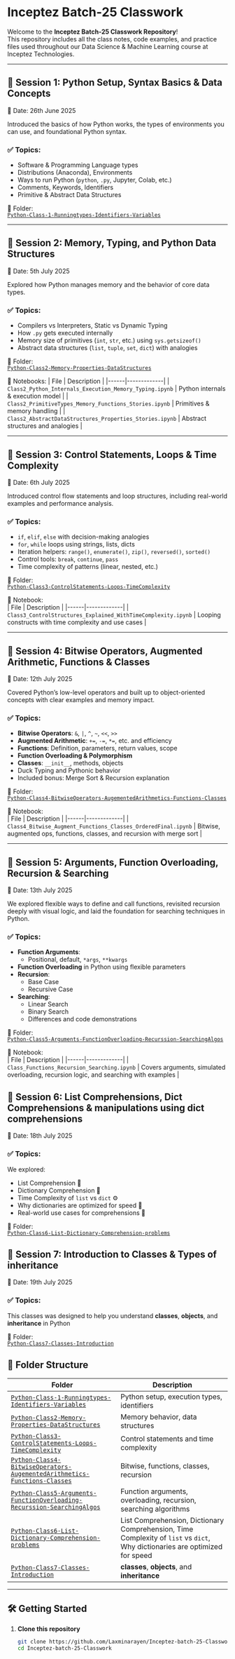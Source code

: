# Inceptez Batch-25 Classwork

Welcome to the **Inceptez Batch-25 Classwork Repository**!  
This repository includes all the class notes, code examples, and practice files used throughout our Data Science & Machine Learning course at Inceptez Technologies.

---

## 📅 Session 1: Python Setup, Syntax Basics & Data Concepts  
📆 Date: 26th June 2025

Introduced the basics of how Python works, the types of environments you can use, and foundational Python syntax.

### ✅ Topics:
- Software & Programming Language types
- Distributions (Anaconda), Environments
- Ways to run Python (`python`, `.py`, Jupyter, Colab, etc.)
- Comments, Keywords, Identifiers
- Primitive & Abstract Data Structures

📁 Folder:  
[`Python-Class-1-Runningtypes-Identifiers-Variables`](./Python-Class-1-Runningtypes-Identifiers-Variables)

---

## 📅 Session 2: Memory, Typing, and Python Data Structures  
📆 Date: 5th July 2025

Explored how Python manages memory and the behavior of core data types.

### ✅ Topics:
- Compilers vs Interpreters, Static vs Dynamic Typing
- How `.py` gets executed internally
- Memory size of primitives (`int`, `str`, etc.) using `sys.getsizeof()`
- Abstract data structures (`list`, `tuple`, `set`, `dict`) with analogies

📁 Folder:  
[`Python-Class2-Memory-Properties-DataStructures`](./Python-Class2-Memory-Properties-DataStructures)

📓 Notebooks:
| File | Description |
|------|-------------|
| `Class2_Python_Internals_Execution_Memory_Typing.ipynb` | Python internals & execution model |
| `Class2_PrimitiveTypes_Memory_Functions_Stories.ipynb` | Primitives & memory handling |
| `Class2_AbstractDataStructures_Properties_Stories.ipynb` | Abstract structures and analogies |

---

## 📅 Session 3: Control Statements, Loops & Time Complexity  
📆 Date: 6th July 2025

Introduced control flow statements and loop structures, including real-world examples and performance analysis.

### ✅ Topics:
- `if`, `elif`, `else` with decision-making analogies
- `for`, `while` loops using strings, lists, dicts
- Iteration helpers: `range()`, `enumerate()`, `zip()`, `reversed()`, `sorted()`
- Control tools: `break`, `continue`, `pass`
- Time complexity of patterns (linear, nested, etc.)

📁 Folder:  
[`Python-Class3-ControlStatements-Loops-TimeComplexity`](./Python-Class3-ControlStatements-Loops-TimeComplexity)

📓 Notebook:  
| File | Description |
|------|-------------|
| `Class3_ControlStructures_Explained_WithTimeComplexity.ipynb` | Looping constructs with time complexity and use cases |

---

## 📅 Session 4: Bitwise Operators, Augmented Arithmetic, Functions & Classes  
📆 Date: 12th July 2025

Covered Python’s low-level operators and built up to object-oriented concepts with clear examples and memory impact.

### ✅ Topics:
- **Bitwise Operators**: `&`, `|`, `^`, `~`, `<<`, `>>`
- **Augmented Arithmetic**: `+=`, `-=`, `*=`, etc. and efficiency
- **Functions**: Definition, parameters, return values, scope
- **Function Overloading & Polymorphism**
- **Classes**: `__init__`, methods, objects
- Duck Typing and Pythonic behavior
- Included bonus: Merge Sort & Recursion explanation

📁 Folder:  
[`Python-Class4-BitwiseOperators-AugementedArithmetics-Functions-Classes`](./Python-Class4-BitwiseOperators-AugementedArithmetics-Functions-Classes)

📓 Notebook:  
| File | Description |
|------|-------------|
| `Class4_Bitwise_Augment_Functions_Classes_OrderedFinal.ipynb` | Bitwise, augmented ops, functions, classes, and recursion with merge sort |

---

## 📅 Session 5: Arguments, Function Overloading, Recursion & Searching  
📆 Date: 13th July 2025

We explored flexible ways to define and call functions, revisited recursion deeply with visual logic, and laid the foundation for searching techniques in Python.

### ✅ Topics:
- **Function Arguments**:
  - Positional, default, `*args`, `**kwargs`
- **Function Overloading** in Python using flexible parameters
- **Recursion**:
  - Base Case
  - Recursive Case
- **Searching**:
  - Linear Search
  - Binary Search
  - Differences and code demonstrations

📁 Folder:  
[`Python-Class5-Arguments-FunctionOverloading-Recurssion-SearchingAlgos`](./Python-Class5-Arguments-FunctionOverloading-Recurssion-SearchingAlgos)

📓 Notebook:  
| File | Description |
|------|-------------|
| `Class_Functions_Recursion_Searching.ipynb` | Covers arguments, simulated overloading, recursion logic, and searching with examples |

## 📅 Session 6: List Comprehensions, Dict Comprehensions & manipulations using dict comprehensions
📆 Date: 18th July 2025

### ✅ Topics:
We explored:
- List Comprehension 📝
- Dictionary Comprehension 🔑
- Time Complexity of `list` vs `dict` ⚙️
- Why dictionaries are optimized for speed 🧠
- Real-world use cases for comprehensions 🚀

📁 Folder:  
[`Python-Class6-List-Dictionary-Comprehension-problems`](./Python-Class6-List-Dictionary-Comprehension-problems)


## 📅 Session 7: Introduction to Classes & Types of inheritance
📆 Date: 19th July 2025

### ✅ Topics:
This classes was designed to help you understand **classes**, **objects**, and **inheritance** in Python 

📁 Folder:  
[`Python-Class7-Classes-Introduction`](./Python-Class7-Classes-Introduction)


## 📂 Folder Structure

| Folder | Description |
|--------|-------------|
| [`Python-Class-1-Runningtypes-Identifiers-Variables`](./Python-Class-1-Runningtypes-Identifiers-Variables) | Python setup, execution types, identifiers |
| [`Python-Class2-Memory-Properties-DataStructures`](./Python-Class2-Memory-Properties-DataStructures) | Memory behavior, data structures |
| [`Python-Class3-ControlStatements-Loops-TimeComplexity`](./Python-Class3-ControlStatements-Loops-TimeComplexity) | Control statements and time complexity |
| [`Python-Class4-BitwiseOperators-AugementedArithmetics-Functions-Classes`](./Python-Class4-BitwiseOperators-AugementedArithmetics-Functions-Classes) | Bitwise, functions, classes, recursion |
| [`Python-Class5-Arguments-FunctionOverloading-Recurssion-SearchingAlgos`](./Python-Class5-Arguments-FunctionOverloading-Recurssion-SearchingAlgos) | Function arguments, overloading, recursion, searching algorithms | 
| [`Python-Class6-List-Dictionary-Comprehension-problems`](./Python-Class6-List-Dictionary-Comprehension-problems) | List Comprehension, Dictionary Comprehension, Time Complexity of `list` vs `dict`,  Why dictionaries are optimized for speed |
| [`Python-Class7-Classes-Introduction`](./Python-Class7-Classes-Introduction) |  **classes**, **objects**, and **inheritance** |
---

## 🛠 Getting Started

1. **Clone this repository**
   ```bash
   git clone https://github.com/Laxminarayen/Inceptez-batch-25-Classwork.git
   cd Inceptez-batch-25-Classwork
